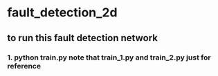 # fault_detection_2d
##  to run this fault detection network
### 1. python train.py  note that train_1.py and train_2.py just for reference
